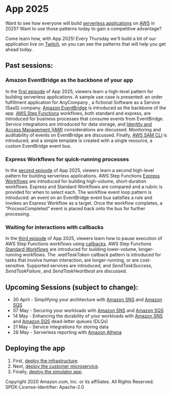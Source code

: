 # App 2025

Want to see how everyone will build [serverless applications][serverless] on [AWS][aws] in 2025? Want to use those patterns today to gain a competitive advantage?

Come learn how, with App 2025! Every Thursday we'll build a bit of our application live on [Twitch][twitch], so you can see the patterns that will help you get ahead today.

## Past sessions:

### Amazon EventBridge as the backbone of your app

In the [first episode][first-episode] of App 2025, viewers learn a high-level pattern for building serverless applications. A sample use case is presented: an order fulfillment application for AnyCompany , a fictional Software as a Service (SaaS) company. [Amazon EventBridge][eventbridge] is introduced as the backbone of the app. [AWS Step Functions][step-functions] workflows, both standard and express, are introduced for business processes that consume events from EventBridge. Service integrations are introduced for data storage, and [Identity and Access Management (IAM)][iam] considerations are discussed. Monitoring and auditability of events on EventBridge are discussed. Finally, [AWS SAM CLI][sam-cli] is introduced, and a simple template is created with a single resource, a custom EventBridge event bus.

### Express Workflows for quick-running processes

In the [second episode][second-episode] of App 2025, viewers learn a second high-level pattern for building serverless applications. AWS Step Functions [Express Workflows][express-workflows] are introduced for building high-volume, short-duration workflows. Express and Standard Workflows are compared and a rubric is provided for when to select each. The workflow event loop pattern is introduced: an event on an EventBridge event bus satisfies a rule and invokes an Express Workflow as a target. Once the workflow completes, a “ProcessCompleted” event is placed back onto the bus for further processing.

### Waiting for interactions with callbacks

In the [third episode][third-episode] of App 2025, viewers learn how to pause execution of AWS Step Functions workflows using [callbacks][callbacks]. AWS Step Functions [Standard Workflows][standard-workflows] are introduced for building lower-volume, longer-running workflows. The _.waitTaskToken_ callback pattern is introduced for tasks that involve human interaction, are longer-running, or are cost-sensitive. Supported services are introduced, and _SendTaskSuccess_, _SendTaskFailure_, and _SendTaskHeartbeat_ are discussed.

## Upcoming Sessions (subject to change):

* 30 April - Simplifying your architecture with [Amazon SNS][sns] and [Amazon SQS][sqs]
* 07 May - Securing your workloads with [Amazon SNS][sns] and [Amazon SQS][sqs]
* 14 May - Enhancing the durability of your workloads with [Amazon SNS][sns] and [Amazon SQS][sqs] dead-letter queues (DLQs)
* 21 May - Service integrations for storing data
* 28 May - Serverless reporting with [Amazon Athena][athena]

## Deploying the app

1. First, [deploy the infrastructure][deploy-infrastructure].
1. Next, [deploy the customer microservice][deploy-customer].
1. Finally, [deploy the simulator app][deploy-simulator].

Copyright 2020 Amazon.com, Inc. or its affiliates. All Rights Reserved.
SPDX-License-Identifier: Apache-2.0

[athena]: https://aws.amazon.com/athena/
[aws]: https://aws.amazon.com/
[callbacks]: https://docs.aws.amazon.com/step-functions/latest/dg/connect-to-resource.html#connect-wait-token
[eventbridge]: https://aws.amazon.com/eventbridge/
[express-workflows]: https://aws.amazon.com/about-aws/whats-new/2019/12/introducing-aws-step-functions-express-workflows/
[iam]: https://aws.amazon.com/iam/
[sam-cli]: https://github.com/awslabs/aws-sam-cli/
[serverless]: https://aws.amazon.com/serverless/
[sns]: https://aws.amazon.com/sns/
[sqs]: https://aws.amazon.com/sqs/
[standard-workflows]: https://docs.aws.amazon.com/step-functions/latest/dg/concepts-standard-vs-express.html
[step-functions]: https://aws.amazon.com/step-functions/
[twitch]: https://twitch.tv/robsutter/

[first-episode]: https://youtu.be/jYmZH7j_MXA?t=80
[second-episode]: https://youtu.be/pdc6oorQ3lE
[third-episode]: https://youtu.be/raFNW7KdehE

[deploy-infrastructure]: infrastructure/
[deploy-customer]: customer/
[deploy-simulator]: simulator/
